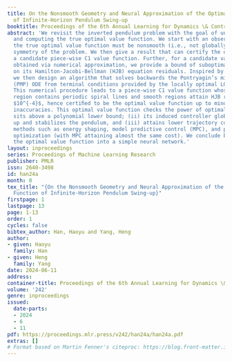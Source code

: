 ```yaml
---
title: On the Nonsmooth Geometry and Neural Approximation of the Optimal Value Function
  of Infinite-Horizon Pendulum Swing-up
booktitle: Proceedings of the 6th Annual Learning for Dynamics \& Control Conference
abstract: 'We revisit the inverted pendulum problem with the goal of understanding
  and computing the true optimal value function. We start with an observation that
  the true optimal value function must be nonsmooth (i.e., not globally C1) due to
  symmetry of the problem. We then give a result that can certify the optimality of
  a candidate piece-wise C1 value function. Further, for a candidate value function
  obtained via numerical approximation, we provide a bound of suboptimality based
  on its Hamilton-Jacobi-Bellman (HJB) equation residuals. Inspired by Holzhüter (2004),
  we then design an algorithm that solves backwards the Pontryagin’s minimum principle
  (PMP) ODE from terminal conditions provided by the locally optimal LQR value function.
  This numerical procedure leads to a piece-wise C1 value function whose nonsmooth
  region contains periodic spiral lines and smooth regions attain HJB residuals about
  $10^{-4}$, hence certiﬁed to be the optimal value function up to minor numerical
  inaccuracies. This optimal value function checks the power of optimality: (i) it
  sits above a polynomial lower bound; (ii) its induced controller globally swings
  up and stabilizes the pendulum, and (iii) attains lower trajectory cost than baseline
  methods such as energy shaping, model predictive control (MPC), and proximal policy
  optimization (with MPC attaining almost the same cost). We conclude by distilling
  the optimal value function into a simple neural network.'
layout: inproceedings
series: Proceedings of Machine Learning Research
publisher: PMLR
issn: 2640-3498
id: han24a
month: 0
tex_title: "{On the Nonsmooth Geometry and Neural Approximation of the Optimal Value
  Function of Infinite-Horizon Pendulum Swing-up}"
firstpage: 1
lastpage: 13
page: 1-13
order: 1
cycles: false
bibtex_author: Han, Haoyu and Yang, Heng
author:
- given: Haoyu
  family: Han
- given: Heng
  family: Yang
date: 2024-06-11
address:
container-title: Proceedings of the 6th Annual Learning for Dynamics \& Control Conference
volume: '242'
genre: inproceedings
issued:
  date-parts:
  - 2024
  - 6
  - 11
pdf: https://proceedings.mlr.press/v242/han24a/han24a.pdf
extras: []
# Format based on Martin Fenner's citeproc: https://blog.front-matter.io/posts/citeproc-yaml-for-bibliographies/
---
```

